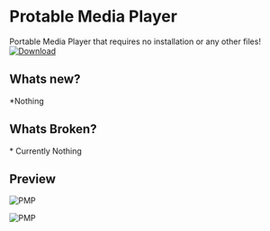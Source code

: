 <h1>Protable Media Player</h1>
Portable Media Player that requires no installation or any other files!

<a href="http://www.mediafire.com/file/07eu420sy36v3yu/Portable_Media_Player.exe">
  <img src="http://i.imgur.com/qoGP19r.png" alt="Download">
</a>

<h2>Whats new?</h2>
*Nothing

<h2>Whats Broken?</h2>
* Currently Nothing

<h2>Preview</h2> 

![PMP](http://i.imgur.com/phEZldb.png "Portable Media Player Preview")

![PMP](http://i.imgur.com/q2yzIdT.png "Portable Media Player Preview")